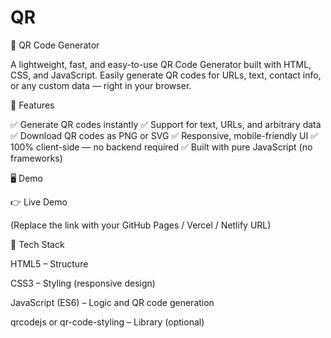 # QR

📱 QR Code Generator

A lightweight, fast, and easy-to-use QR Code Generator built with HTML, CSS, and JavaScript.
Easily generate QR codes for URLs, text, contact info, or any custom data — right in your browser.

🚀 Features

✅ Generate QR codes instantly
✅ Support for text, URLs, and arbitrary data
✅ Download QR codes as PNG or SVG
✅ Responsive, mobile-friendly UI
✅ 100% client-side — no backend required
✅ Built with pure JavaScript (no frameworks)

🖥️ Demo

👉 Live Demo

(Replace the link with your GitHub Pages / Vercel / Netlify URL)

🧩 Tech Stack

HTML5 – Structure

CSS3 – Styling (responsive design)

JavaScript (ES6) – Logic and QR code generation

qrcodejs
 or qr-code-styling
 – Library (optional)
